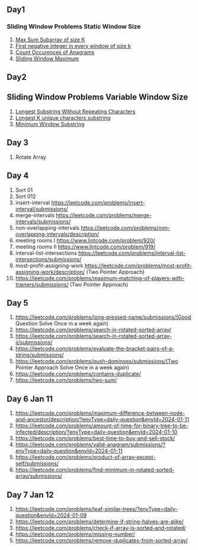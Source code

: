 ## Day1
### Sliding Window Problems Static Window Size
1. [Max Sum Subarray of size K](https://www.geeksforgeeks.org/problems/max-sum-subarray-of-size-k5313/1)
2. [First negative integer in every window of size k](https://www.geeksforgeeks.org/problems/first-negative-integer-in-every-window-of-size-k3345/1)
3. [Count Occurences of Anagrams](https://www.geeksforgeeks.org/problems/count-occurences-of-anagrams5839/1)
4. [Sliding Window Maximum](https://www.interviewbit.com/problems/sliding-window-maximum/)

## Day2
## Sliding Window Problems Variable Window Size
1. [Longest Substring Without Repeating Characters](https://leetcode.com/problems/longest-substring-without-repeating-characters/)
2. [Longest K unique characters substring](https://www.geeksforgeeks.org/problems/longest-k-unique-characters-substring0853/1)
3. [Minimum Window Substring](https://leetcode.com/problems/minimum-window-substring/)

## Day 3
1. Rotate Array

## Day 4
1. Sort 01
2. Sort 012
3. insert-interval https://leetcode.com/problems/insert-interval/submissions/
4. merge-intervals https://leetcode.com/problems/merge-intervals/submissions/
5. non-overlapping-intervals https://leetcode.com/problems/non-overlapping-intervals/description/
6. meeting rooms I https://www.lintcode.com/problem/920/
7. meeting rooms II https://www.lintcode.com/problem/919/
8. interval-list-intersections https://leetcode.com/problems/interval-list-intersections/submissions/
9. most-profit-assigning-work https://leetcode.com/problems/most-profit-assigning-work/description/  (Two Pointer Approach)
10. https://leetcode.com/problems/maximum-matching-of-players-with-trainers/submissions/  (Two Pointer Approach)

## Day 5
1. https://leetcode.com/problems/long-pressed-name/submissions/(Good Question Solve Once in a week again)
2. https://leetcode.com/problems/search-in-rotated-sorted-array/
3. https://leetcode.com/problems/search-in-rotated-sorted-array-ii/submissions/
4. https://leetcode.com/problems/evaluate-the-bracket-pairs-of-a-string/submissions/
5. https://leetcode.com/problems/push-dominoes/submissions/(Two Pointer Approach Solve Once in a week again)
6. https://leetcode.com/problems/contains-duplicate/
7. https://leetcode.com/problems/two-sum/

## Day 6 Jan 11
1. https://leetcode.com/problems/maximum-difference-between-node-and-ancestor/description/?envType=daily-question&envId=2024-01-11
2. https://leetcode.com/problems/amount-of-time-for-binary-tree-to-be-infected/description/?envType=daily-question&envId=2024-01-10
3. https://leetcode.com/problems/best-time-to-buy-and-sell-stock/
4. https://leetcode.com/problems/valid-anagram/submissions/?envType=daily-question&envId=2024-01-11
5. https://leetcode.com/problems/product-of-array-except-self/submissions/
6. https://leetcode.com/problems/find-minimum-in-rotated-sorted-array/submissions/

## Day 7 Jan 12
1. https://leetcode.com/problems/leaf-similar-trees/?envType=daily-question&envId=2024-01-09
2. https://leetcode.com/problems/determine-if-string-halves-are-alike/
3. https://leetcode.com/problems/check-if-array-is-sorted-and-rotated/
4. https://leetcode.com/problems/missing-number/
5. https://leetcode.com/problems/remove-duplicates-from-sorted-array/
